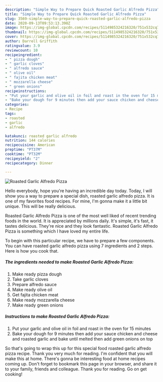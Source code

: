 ```yaml
---
description: "Simple Way to Prepare Quick Roasted Garlic Alfredo Pizza"
title: "Simple Way to Prepare Quick Roasted Garlic Alfredo Pizza"
slug: 3569-simple-way-to-prepare-quick-roasted-garlic-alfredo-pizza
date: 2020-09-13T09:53:13.398Z
image: https://img-global.cpcdn.com/recipes/5114985324216320/751x532cq70/roasted-garlic-alfredo-pizza-recipe-main-photo.jpg
thumbnail: https://img-global.cpcdn.com/recipes/5114985324216320/751x532cq70/roasted-garlic-alfredo-pizza-recipe-main-photo.jpg
cover: https://img-global.cpcdn.com/recipes/5114985324216320/751x532cq70/roasted-garlic-alfredo-pizza-recipe-main-photo.jpg
author: Darrell Griffith
ratingvalue: 3.9
reviewcount: 10
recipeingredient:
- " pizza dough"
- " garlic cloves"
- " alfredo sauce"
- " olive oil"
- " fajita chicken meat"
- " mozzarella cheese"
- " green onions"
recipeinstructions:
- "Put your garlic and olive oil in foil and roast in the oven for 15 minutes"
- "Bake your dough for 9 minutes then add your sauce chicken and cheese and roasted garlic and bake until melted then add green onions on top"
categories:
- Recipe
tags:
- roasted
- garlic
- alfredo

katakunci: roasted garlic alfredo 
nutrition: 144 calories
recipecuisine: American
preptime: "PT37M"
cooktime: "PT32M"
recipeyield: "2"
recipecategory: Dinner

---
```



![Roasted Garlic Alfredo Pizza](https://img-global.cpcdn.com/recipes/5114985324216320/751x532cq70/roasted-garlic-alfredo-pizza-recipe-main-photo.jpg)

Hello everybody, hope you're having an incredible day today. Today, I will show you a way to prepare a special dish, roasted garlic alfredo pizza. It is one of my favorites food recipes. For mine, I'm gonna make it a little bit unique. This will be really delicious.



Roasted Garlic Alfredo Pizza is one of the most well liked of recent trending foods in the world. It is appreciated by millions daily. It's simple, it's fast, it tastes delicious. They're nice and they look fantastic. Roasted Garlic Alfredo Pizza is something which I have loved my entire life.


To begin with this particular recipe, we have to prepare a few components. You can have roasted garlic alfredo pizza using 7 ingredients and 2 steps. Here is how you cook that.

<!--inarticleads1-->

##### The ingredients needed to make Roasted Garlic Alfredo Pizza:

1. Make ready  pizza dough
1. Take  garlic cloves
1. Prepare  alfredo sauce
1. Make ready  olive oil
1. Get  fajita chicken meat
1. Make ready  mozzarella cheese
1. Make ready  green onions




<!--inarticleads2-->

##### Instructions to make Roasted Garlic Alfredo Pizza:

1. Put your garlic and olive oil in foil and roast in the oven for 15 minutes
1. Bake your dough for 9 minutes then add your sauce chicken and cheese and roasted garlic and bake until melted then add green onions on top




So that's going to wrap this up for this special food roasted garlic alfredo pizza recipe. Thank you very much for reading. I'm confident that you will make this at home. There's gonna be interesting food at home recipes coming up. Don't forget to bookmark this page in your browser, and share it to your family, friends and colleague. Thank you for reading. Go on get cooking!
